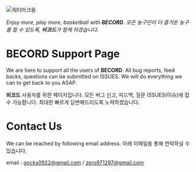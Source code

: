 ![워터마크용](https://user-images.githubusercontent.com/52590935/61990550-8fb64b00-b07d-11e9-97db-d59b6dcecef2.png)

_Enjoy more, play more, basketball with **BECORD**._
_모든 농구인이 더 즐거운 농구를 할 수 있도록, **비코드**가 함께 하겠습니다._

# BECORD Support Page
We are here to support all the users of **BECORD**.
All bug reports, feed backs, questions can be submitted on ISSUES.
We will do everything we can to get back to you ASAP.

**비코드** 사용자를 위한 페이지입니다.
모든 버그 신고, 피드백, 질문 ISSUES(이슈)에 접수 가능합니다.
최대한 빠르게 답변해드리도록 노력하겠습니다.

# Contact Us
We can be reached by following email address. 아래 이메일을 통해 연락하실 수 있습니다.

email : gocks0922@gmail.com / zero971297@gmail.com
